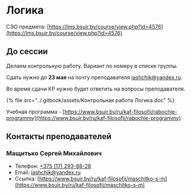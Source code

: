 # Логика

СЭО предмета: [https://lms.bsuir.by/course/view.php?id=4576](https://lms.bsuir.by/course/view.php?id=4576)

## До сессии

Делаем контрольную работу. Вариант по номеру в списке группы.

Сдать нужно до **23 мая** на почту преподавателя iashchik@yandex.ru.

Во время сдачи КР нужно будет ответить на вопросы преподавателя.

{% file src="../.gitbook/assets/Контрольная работа Логика.doc" %}

Учебная программа - [https://www.bsuir.by/ru/kaf-filosofii/rabochie-programmy](https://www.bsuir.by/ru/kaf-filosofii/rabochie-programmy)

## Контакты преподавателей

### Мащитько Сергей Михайлович

* Телефон: [+375 (17) 293-88-28](tel:375172938828)
* Email: [iashchik@yandex.ru](mailto:iashchik@yandex.ru)
* Ссылка: [https://www.bsuir.by/ru/kaf-filosofii/maschitko-s-m](https://www.bsuir.by/ru/kaf-filosofii/maschitko-s-m)
